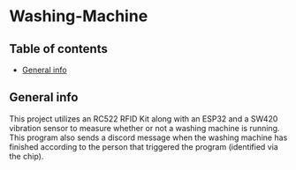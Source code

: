 # Washing-Machine

## Table of contents
* [General info](#general-info)

## General info
This project utilizes an RC522 RFID Kit along with an ESP32 and a SW420 vibration sensor to measure whether or not a washing machine is running. This program also sends a discord message when the washing machine has finished according to the person that triggered the program (identified via the chip). 
